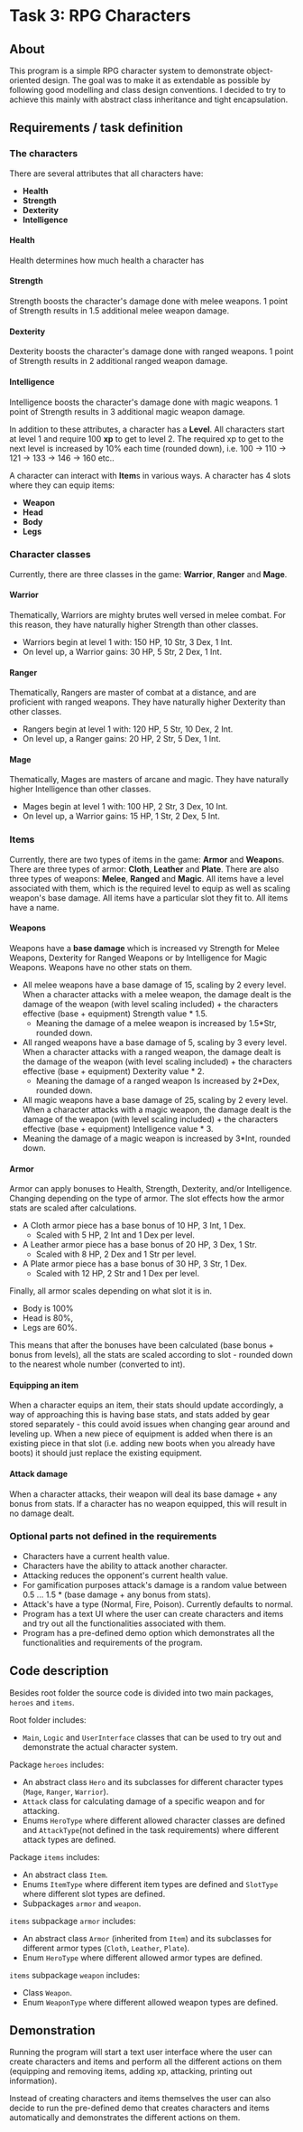 # Task 3: RPG Characters
## About
This program is a simple RPG character system to demonstrate object-oriented design. 
The goal was to make it as extendable as possible by following good modelling and class design conventions.
I decided to try to achieve this mainly with abstract class inheritance and tight encapsulation.

## Requirements / task definition
### The characters
There are several attributes that all characters have:
- <b>Health</b>
- <b>Strength</b>
- <b>Dexterity</b>
- <b>Intelligence</b>
#### Health
Health determines how much health a character has
#### Strength
Strength boosts the character's damage done with melee weapons.
1 point of Strength results in 1.5 additional melee weapon damage.
#### Dexterity
Dexterity boosts the character's damage done with ranged weapons.
1 point of Strength results in 2 additional ranged weapon damage.
#### Intelligence
Intelligence boosts the character's damage done with magic weapons.
1 point of Strength results in 3 additional magic weapon damage.

In addition to these attributes, a character has a <b>Level</b>. 
All characters start at level 1 and require 100 <b>xp</b> to get to level 2.
The required xp to get to the next level is increased by 10% each time (rounded down), i.e. 100 -> 110 -> 121 -> 133 -> 146 -> 160 etc..

A character can interact with <b>Item</b>s in various ways. 
A character has 4 slots where they can equip items:
- <b>Weapon</b>
- <b>Head</b>
- <b>Body</b>
- <b>Legs</b>

### Character classes
Currently, there are three classes in the game: <b>Warrior</b>, <b>Ranger</b> and <b>Mage</b>.
#### Warrior
Thematically, Warriors are mighty brutes well versed in melee combat.
For this reason, they have naturally higher Strength than other classes.
- Warriors begin at level 1 with: 150 HP, 10 Str, 3 Dex, 1 Int.
- On level up, a Warrior gains: 30 HP, 5 Str, 2 Dex, 1 Int.
#### Ranger
Thematically, Rangers are master of combat at a distance, and are proficient with ranged weapons.
They have naturally higher Dexterity than other classes.
- Rangers begin at level 1 with: 120 HP, 5 Str, 10 Dex, 2 Int.
- On level up, a Ranger gains: 20 HP, 2 Str, 5 Dex, 1 Int.
#### Mage
Thematically, Mages are masters of arcane and magic.
They have naturally higher Intelligence than other classes.
- Mages begin at level 1 with: 100 HP, 2 Str, 3 Dex, 10 Int.
- On level up, a Warrior gains: 15 HP, 1 Str, 2 Dex, 5 Int.

### Items
Currently, there are two types of items in the game: <b>Armor</b> and <b>Weapon</b>s.
There are three types of armor: <b>Cloth</b>, <b>Leather</b> and <b>Plate</b>.
There are also three types of weapons: <b>Melee</b>, <b>Ranged</b> and <b>Magic</b>.
All items have a level associated with them, which is the required level to equip as well as scaling weapon's base damage.
All items have a particular slot they fit to. All items have a name.
#### Weapons
Weapons have a <b>base damage</b> which is increased vy Strength for Melee Weapons,
Dexterity for Ranged Weapons or by Intelligence for Magic Weapons. Weapons have no other stats on them.
- All melee weapons have a base damage of 15, scaling by 2 every level.
When a character attacks with a melee weapon, the damage
dealt is the damage of the weapon (with level scaling included) + the
characters effective (base + equipment) Strength value * 1.5.
  - Meaning the damage of a melee weapon is increased by
  1.5*Str, rounded down.
- All ranged weapons have a base damage of 5, scaling by 3 every
  level. When a character attacks with a ranged weapon, the damage
  dealt is the damage of the weapon (with level scaling included) + the
  characters effective (base + equipment) Dexterity value * 2.
  - Meaning the damage of a ranged weapon Is increased by
    2*Dex, rounded down.
- All magic weapons have a base damage of 25, scaling by 2 every
  level. When a character attacks with a magic weapon, the damage
  dealt is the damage of the weapon (with level scaling included) + the
  characters effective (base + equipment) Intelligence value * 3.
 - Meaning the damage of a magic weapon is increased by 3*Int,
   rounded down.

#### Armor
Armor can apply bonuses to Health, Strength, Dexterity, and/or
Intelligence. Changing depending on the type of armor. The slot effects
how the armor stats are scaled after calculations.
- A Cloth armor piece has a base bonus of 10 HP, 3 Int, 1 Dex.
  - Scaled with 5 HP, 2 Int and 1 Dex per level.
- A Leather armor piece has a base bonus of 20 HP, 3 Dex, 1 Str.
  - Scaled with 8 HP, 2 Dex and 1 Str per level.
- A Plate armor piece has a base bonus of 30 HP, 3 Str, 1 Dex.
  - Scaled with 12 HP, 2 Str and 1 Dex per level.

Finally, all armor scales depending on what slot it is in.
- Body is 100%
- Head is 80%,
- Legs are 60%.

This means that after the bonuses have been calculated (base bonus +
bonus from levels), all the stats are scaled according to slot - rounded
down to the nearest whole number (converted to int).

#### Equipping an item
When a character equips an item, their stats should update accordingly, a
way of approaching this is having base stats, and stats added by gear
stored separately - this could avoid issues when changing gear around
and leveling up. When a new piece of equipment is added when there is an
existing piece in that slot (i.e. adding new boots when you already have
boots) it should just replace the existing equipment.

#### Attack damage
When a character attacks, their weapon will deal its base damage + any
bonus from stats. If a character has no weapon equipped, this will
result in no damage dealt.

### Optional parts not defined in the requirements
- Characters have a current health value.
- Characters have the ability to attack another character.
- Attacking reduces the opponent's current health value.
- For gamification purposes attack's damage is a random value between 0.5 ... 1.5 * (base damage + any bonus from stats).
- Attack's have a type (Normal, Fire, Poison). Currently defaults to normal.
- Program has a text UI where the user can create characters and items and try out all the functionalities associated with them.
- Program has a pre-defined demo option which demonstrates all the functionalities and requirements of the program.

## Code description
Besides root folder the source code is divided into two main packages, `heroes` and `items`. 

Root folder includes:
- `Main`, `Logic` and `UserInterface` classes that can be used to try out and demonstrate the actual character system.

Package `heroes` includes:
- An abstract class `Hero` and its subclasses for different character types (`Mage`, `Ranger`, `Warrior`).
- `Attack` class for calculating damage of a specific weapon and for attacking.
- Enums `HeroType` where different allowed character classes are defined and `AttackType`(not defined in the task requirements) where different attack types are defined.

Package `items` includes:
- An abstract class `Item`.
- Enums `ItemType` where different item types are defined and `SlotType` where different slot types are defined.
- Subpackages `armor` and `weapon`.

`items` subpackage `armor` includes:
- An abstract class `Armor` (inherited from `Item`) and its subclasses for different armor types (`Cloth`, `Leather`, `Plate`).
- Enum `HeroType` where different allowed armor types are defined.

`items` subpackage `weapon` includes:
- Class `Weapon`.
- Enum `WeaponType` where different allowed weapon types are defined.

## Demonstration
Running the program will start a text user interface where the user can create characters and items and perform
all the different actions on them (equipping and removing items, adding xp, attacking, printing out information).

Instead of creating characters and items themselves the user can also decide to run the pre-defined demo that creates characters and 
items automatically and demonstrates the different actions on them.